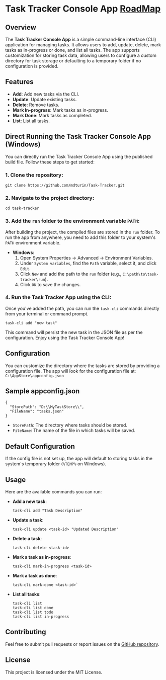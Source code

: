 ﻿# Task Tracker Console App [RoadMap](https://roadmap.sh/projects/task-tracker)

## Overview
The **Task Tracker Console App** is a simple command-line interface (CLI) application for managing tasks. It allows users to add, update, delete, mark tasks as in-progress or done, and list all tasks. The app supports customization for storing task data, allowing users to configure a custom directory for task storage or defaulting to a temporary folder if no configuration is provided.

## Features
- **Add**: Add new tasks via the CLI.
- **Update**: Update existing tasks.
- **Delete**: Remove tasks.
- **Mark In-progress**: Mark tasks as in-progress.
- **Mark Done**: Mark tasks as completed.
- **List**: List all tasks.


## Direct Running the Task Tracker Console App (Windows) 

You can directly run the Task Tracker Console App using the published build file. Follow these steps to get started:

### 1. Clone the repository:
```
git clone https://github.com/mdturin/Task-Tracker.git
```
### 2. Navigate to the project directory:
```
cd task-tracker
```
### 3. Add the `run` folder to the environment variable `PATH`:
After building the project, the compiled files are stored in the `run` folder. To run the app from anywhere, you need to add this folder to your system's `PATH` environment variable.
-   **Windows**:
    1.  Open System Properties → Advanced → Environment Variables.
    2.  Under `System variables`, find the `Path` variable, select it, and click `Edit`.
    3.  Click `New` and add the path to the `run` folder (e.g., `C:\path\to\task-tracker\run`).
    4.  Click `OK` to save the changes.

### 4. Run the Task Tracker App using the CLI:
Once you've added the path, you can run the `task-cli` commands directly from your terminal or command prompt.
```
task-cli add "new task"
```
This command will persist the new task in the JSON file as per the configuration.
Enjoy using the Task Tracker Console App!

## Configuration
You can customize the directory where the tasks are stored by providing a configuration file. The app will look for the configuration file at:	```C:\AppStore\appconfig.json```

## Sample appconfig.json
	{
	  "StorePath": "D:\\MyTaskStore\\",
	  "FileName": "tasks.json"
	}
	
- `StorePath`: The directory where tasks should be stored.
- `FileName`: The name of the file in which tasks will be saved.

## Default Configuration
If the config file is not set up, the app will default to storing tasks in the system's temporary folder (`%TEMP%` on Windows).

## Usage
Here are the available commands you can run:
- **Add a new task**:
	```
	task-cli add "Task Description"
	```
- **Update a task**:
	```
	task-cli update <task-id> "Updated Description"
	```
- **Delete a task**:
	```
	task-cli delete <task-id>
	```
- **Mark a task as in-progress**:
	```
	task-cli mark-in-progress <task-id>
	```
- **Mark a task as done**:
	```
	task-cli mark-done <task-id>`
	```
- **List all tasks**:
	```
	task-cli list
	task-cli list done
	task-cli list todo
	task-cli list in-progress
	```
## Contributing
Feel free to submit pull requests or report issues on the [GitHub repository](https://github.com/mdturin/Task-Tracker).

## License
This project is licensed under the MIT License.
